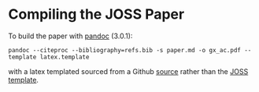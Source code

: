 # Compiling the JOSS Paper

To build the paper with [pandoc](https://pandoc.org/installing.html) (3.0.1):

```shell
pandoc --citeproc --bibliography=refs.bib -s paper.md -o gx_ac.pdf --template latex.template
```

with a latex templated sourced from a Github [source]( https://github.com/Wandmalfarbe/pandoc-latex-template/blob/master/eisvogel.tex)
rather than the [JOSS template](https://github.com/sigsep/open-unmix-paper-joss/blob/master/latex.template).
